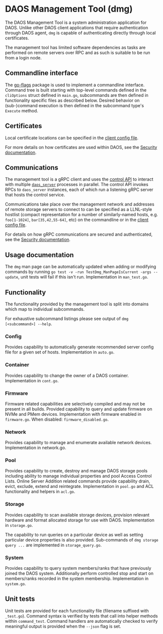 # DAOS Management Tool (dmg)

The DAOS Management Tool is a system administration application for DAOS.
Unlike other DAOS client applications that require authentication through
DAOS agent, `dmg` is capable of authenticating directly through local
certificates.

The management tool has limited software dependencies as tasks are
performed on remote servers over RPC and as such is suitable to be run
from a login node.

## Commandline interface

The [go-flags](https://github.com/jessevdk/go-flags) package is used
to implement a commandline interface. Command tree is built starting
with top-level commands defined in the `cliOptions` struct defined in
`main.go`, subcommands are then defined in functionality specific
files as described below. Desired behavior on (sub-)command execution
is then defined in the subcommand type's `Execute` method.

## Certificates

Local certificate locations can be specified in the
[client config file](/utils/config/daos_control.yml).

For more details on how certificates are used within DAOS, see the
[Security documentation](/src/control/security/README.md#certificate-usage-in-daos).

## Communications

The management tool is a gRPC client and uses the
[control API](/src/control/lib/control) to interact with multiple
[`daos_server`](/src/control/cmd/daos_server/README.md) processes
in parallel. The control API invokes RPCs to `daos_server` instances,
each of which run a listening gRPC server that hosts the control
service.

Communications take place over the management network and addresses
of remote storage servers to connect to can be specified as a
LLNL-style hostlist (compact representation for a number of
similarly-named hosts, e.g. `foo[1-1024]`, `bar[35,42,55-64]`, etc)
on the commandline or in the
[client config file](/utils/config/daos_control.yml).

For details on how gRPC communications are secured and authenticated,
see the
[Security documentation](/src/control/security/README.md#host-authentication-with-certificates).

## Usage documentation

The `dmg` man page can be automatically updated when adding or
modifying commands by running
`go test -v -run TestDmg_ManPageIsCurrent -args --update`, unit
tests will fail if this isn't run.
Implementation in `man_test.go`.

## Functionality

The functionality provided by the management tool is split into
domains which map to individual subcommands.

For exhaustive subcommand listings please see output of
`dmg [<subcommand>] --help`.

### Config

Provides capability to automatically generate recommended server
config file for a given set of hosts.
Implementation in `auto.go`.

### Container

Provides capability to change the owner of a DAOS container.
Implementation in `cont.go`.

### Firmware

Firmware related capabilities are selectively compiled and may not
be present in all builds. Provided capability to query and update
firmware on NVMe and PMem devices.
Implementation with firmware enabled in `firmware.go`. When
disabled: `firmware_disabled.go`.

### Network

Provides capability to manage and enumerate available network
devices. Implementation in network.go.

### Pool

Provides capability to create, destroy and manage DAOS storage pools
including ability to manage individual properties and pool Access
Control Lists. Online Server Addition related commands provide
capability drain, evict, exclude, extend and reintegrate.
Implementation in `pool.go` and ACL functionality and helpers in
`acl.go`.

### Storage

Provides capability to scan available storage devices, provision
relevant hardware and format allocated storage for use with DAOS.
Implementation in `storage.go`.

The capability to run queries on a particular device as well as
setting particular device properties is also provided.
Sub-commands of `dmg storage query ...` are implemented in
`storage_query.go`.

### System

Provides capability to query system members/ranks that have
previously joined the DAOS system. Additionally perform controlled
stop and start on members/ranks recorded in the system membership.
Implementation in `system.go`.

## Unit tests

Unit tests are provided for each functionality file (filename
suffixed with `_test.go`). Command syntax is verified by tests
that call into helper methods within `command_test`. Command
handlers are automatically checked to verify meaningful output is
provided when the `--json` flag is set.

